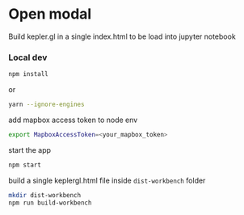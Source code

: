 # Open modal

Build kepler.gl in a single index.html to be load into jupyter notebook

### Local dev
```sh
npm install
```
or
```sh
yarn --ignore-engines
```

add mapbox access token to node env
```sh
export MapboxAccessToken=<your_mapbox_token>
```

start the app
```sh
npm start
```

build a single keplergl.html file inside `dist-workbench` folder

```sh
mkdir dist-workbench
npm run build-workbench
```


